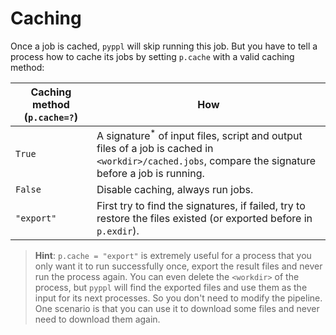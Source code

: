 # Caching
<!-- toc -->

Once a job is cached, `pyppl` will skip running this job. But you have to tell a process how to cache its jobs by setting `p.cache` with a valid caching method:

|Caching method (`p.cache=?`)|How|
|-|-|
|`True`|A signature<sup>*</sup> of input files, script and output files of a job is cached in `<workdir>/cached.jobs`, compare the signature before a job is running.|
|`False`| Disable caching, always run jobs.|
|`"export"`| First try to find the signatures, if failed, try to restore the files existed (or exported before in `p.exdir`).

  
> **Hint**: `p.cache = "export"` is extremely useful for a process that you only want it to run successfully once, export the result files and never run the process again. You can even delete the `<workdir>` of the process, but `pyppl` will find the exported files and use them as the input for its next processes. So you don't need to modify the pipeline.  
One scenario is that you can use it to download some files and never need to download them again.
